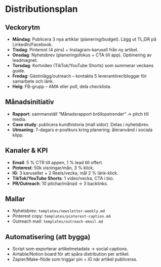 # Distributionsplan

## Veckorytm
- **Måndag**: Publicera 3 nya artiklar (planering/budget). Lägg ut TL;DR på LinkedIn/Facebook.
- **Tisdag**: Pinterest (4 pins) + Instagram-karusell från ny artikel.
- **Onsdag**: Nyhetsbrev (planeringsfokus + CTA till app). Optimering av leadmagnet.
- **Torsdag**: Kortvideo (TikTok/YouTube Shorts) som summerar veckans guide.
- **Fredag**: Gästinlägg/outreach – kontakta 5 leverantörer/bloggar för samarbete och länk.
- **Helg**: FB-grupp – AMA eller poll, dela checklista.

## Månadsinitiativ
- **Rapport**: sammanställ “Månadsrapport bröllopstrender” → pitch till media.
- **Case study**: publicera kundhistoria (mall sidor). Delas i nyhetsbrev.
- **Utmaning**: 7-dagars e-postkurs kring planering; återanvänd i sociala klipp.

## Kanaler & KPI
- **Email**: 5 % CTR till appen, 1 % lead till offert.
- **Pinterest**: 50k visningar/mån, 3 % klick.
- **IG**: 3 karuseller + 2 Reels/vecka, mål 2 % länk-klick.
- **TikTok/YouTube Shorts**: 1 video/vecka, CTA i bio.
- **PR/Outreach**: 10 pitchar/månad → 3 backlinks.

## Mallar
- Nyhetsbrev: `templates/newsletter-weekly.md`
- Pinterest copy: `templates/pinterest-caption.md`
- Outreach mail: `templates/outreach-email.md`

## Automatisering (att bygga)
- Script som exporterar artikelmetadata → social captions.
- Airtable/Notion board för att spåra distribution per artikel.
- Zapier/Make-flöde som triggar pin + IG när artikel publiceras.
